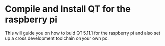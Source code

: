 # Compile and Install QT for the raspberry pi

This will guide you on how to buld QT 5.11.1 for the raspberry pi and also set up a cross development toolchain on your own pc. 









